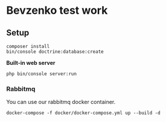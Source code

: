 # Bevzenko test work

## Setup

```
composer install
bin/console doctrine:database:create

```

**Built-in web server**

```
php bin/console server:run
```

### Rabbitmq

You can use our rabbitmq docker container.

```
docker-compose -f docker/docker-compose.yml up --build -d
```